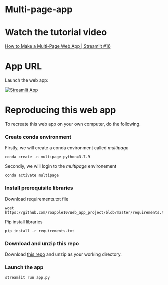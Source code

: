# Multi-page-app

# Watch the tutorial video
[How to Make a Multi-Page Web App | Streamlit #16](https://youtu.be/nSw96qUbK9o)


# App URL

Launch the web app:

[![Streamlit App](https://static.streamlit.io/badges/streamlit_badge_black_white.svg)](https://share.streamlit.io/roapple10/web_app_project/app.py)

# Reproducing this web app
To recreate this web app on your own computer, do the following.

### Create conda environment
Firstly, we will create a conda environment called *multipage*
```
conda create -n multipage python=3.7.9
```
Secondly, we will login to the *multipage* environement
```
conda activate multipage
```
### Install prerequisite libraries

Download requirements.txt file

```
wget https://github.com/roapple10/Web_app_project/blob/master/requirements.txt

```

Pip install libraries
```
pip install -r requirements.txt
```

### Download and unzip this repo

Download [this repo](https://minhaskamal.github.io/DownGit/#/home?url=https://github.com/roapple10/Web_app_project) and unzip as your working directory.

###  Launch the app

```
streamlit run app.py
```
